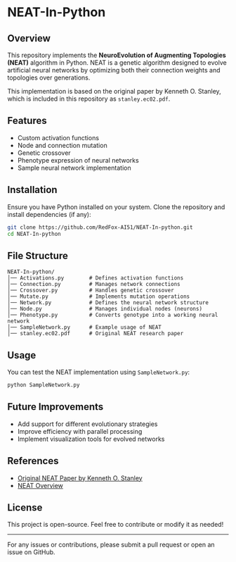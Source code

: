 # NEAT-In-Python

## Overview
This repository implements the **NeuroEvolution of Augmenting Topologies (NEAT)** algorithm in Python. NEAT is a genetic algorithm designed to evolve artificial neural networks by optimizing both their connection weights and topologies over generations.

This implementation is based on the original paper by Kenneth O. Stanley, which is included in this repository as `stanley.ec02.pdf`.

## Features
- Custom activation functions
- Node and connection mutation
- Genetic crossover
- Phenotype expression of neural networks
- Sample neural network implementation

## Installation
Ensure you have Python installed on your system. Clone the repository and install dependencies (if any):

```sh
git clone https://github.com/RedFox-AI51/NEAT-In-python.git
cd NEAT-In-python
```

## File Structure
```
NEAT-In-python/
│── Activations.py        # Defines activation functions
│── Connection.py         # Manages network connections
│── Crossover.py          # Handles genetic crossover
│── Mutate.py             # Implements mutation operations
│── Network.py            # Defines the neural network structure
│── Node.py               # Manages individual nodes (neurons)
│── Phenotype.py          # Converts genotype into a working neural network
│── SampleNetwork.py      # Example usage of NEAT
│── stanley.ec02.pdf      # Original NEAT research paper
```

## Usage
You can test the NEAT implementation using `SampleNetwork.py`:

```sh
python SampleNetwork.py
```

## Future Improvements
- Add support for different evolutionary strategies
- Improve efficiency with parallel processing
- Implement visualization tools for evolved networks

## References
- [Original NEAT Paper by Kenneth O. Stanley](https://nn.cs.utexas.edu/downloads/papers/stanley.ec02.pdf)
- [NEAT Overview](http://www.cs.ucf.edu/~kstanley/neat.html)

## License
This project is open-source. Feel free to contribute or modify it as needed!

---

For any issues or contributions, please submit a pull request or open an issue on GitHub.
